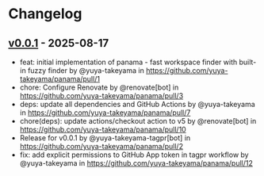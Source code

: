 # Changelog

## [v0.0.1](https://github.com/yuya-takeyama/panama/commits/v0.0.1) - 2025-08-17
- feat: initial implementation of panama - fast workspace finder with built-in fuzzy finder by @yuya-takeyama in https://github.com/yuya-takeyama/panama/pull/1
- chore: Configure Renovate by @renovate[bot] in https://github.com/yuya-takeyama/panama/pull/3
- deps: update all dependencies and GitHub Actions by @yuya-takeyama in https://github.com/yuya-takeyama/panama/pull/7
- chore(deps): update actions/checkout action to v5 by @renovate[bot] in https://github.com/yuya-takeyama/panama/pull/10
- Release for v0.0.1 by @yuya-takeyama-tagpr[bot] in https://github.com/yuya-takeyama/panama/pull/2
- fix: add explicit permissions to GitHub App token in tagpr workflow by @yuya-takeyama in https://github.com/yuya-takeyama/panama/pull/12
